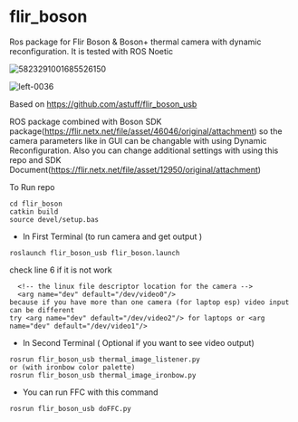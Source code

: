 # flir_boson

Ros package for Flir Boson &amp; Boson+ thermal camera with dynamic reconfiguration. It is tested with ROS Noetic

![5823291001685526150](https://github.com/user-attachments/assets/3f96f0c2-acf3-4fcf-bc41-927cf51fc043)

![left-0036](https://github.com/user-attachments/assets/581fc966-151e-4809-8ea8-e9128283f97a)


Based on https://github.com/astuff/flir_boson_usb

ROS package combined with Boson SDK package(https://flir.netx.net/file/asset/46046/original/attachment) so the camera parameters like in GUI can be changable with using Dynamic Reconfiguration.
Also you can change additional settings with using this repo and SDK Document(https://flir.netx.net/file/asset/12950/original/attachment)


To Run repo

```
cd flir_boson
catkin build
source devel/setup.bas
```


* In First Terminal (to run camera and get output )
```
roslaunch flir_boson_usb flir_boson.launch 
```

check line 6 if it is not work
```
  <!-- the linux file descriptor location for the camera -->
  <arg name="dev" default="/dev/video0"/>
because if you have more than one camera (for laptop esp) video input can be different 
try <arg name="dev" default="/dev/video2"/> for laptops or <arg name="dev" default="/dev/video1"/>
```

* In Second Terminal ( Optional if you want to see video output)
```
rosrun flir_boson_usb thermal_image_listener.py 
or (with ironbow color palette)
rosrun flir_boson_usb thermal_image_ironbow.py 
```

* You can run FFC with this command
```
rosrun flir_boson_usb doFFC.py 
```

